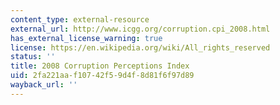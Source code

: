 ```yaml
---
content_type: external-resource
external_url: http://www.icgg.org/corruption.cpi_2008.html
has_external_license_warning: true
license: https://en.wikipedia.org/wiki/All_rights_reserved
status: ''
title: 2008 Corruption Perceptions Index
uid: 2fa221aa-f107-42f5-9d4f-8d81f6f97d89
wayback_url: ''
---
```

